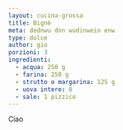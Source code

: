 ```yaml
---
layout: cucina-grossa
title: Bignè
meta: dednwu dnn wudinwein enw
type: dolce
author: gio
porzioni: 3
ingredienti:
  - acqua: 250 g
  - farina: 250 g
  - strutto o margarina: 125 g
  - uova intere: 8
  - sale: 1 pizzico
---
```

Ciao
